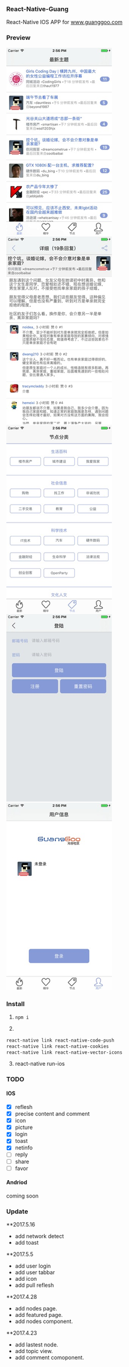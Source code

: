 ### React-Native-Guang

React-Native IOS APP for www.guanggoo.com

### Preview
![](./screenshots/1.jpg) ![](./screenshots/2.jpg) ![](./screenshots/3.jpg) ![](./screenshots/4.jpg) ![](./screenshots/5.jpg)

### Install

1. `npm i`

2.
```
react-native link react-native-code-push
react-native link react-native-cookies
react-native link react-native-vector-icons
```

3. react-native run-ios

### TODO

#### IOS

- [x] reflesh
- [x] precise content and comment
- [x] icon
- [x] picture 
- [x] login
- [x] toast
- [x] netinfo
- [ ] reply
- [ ] share
- [ ] favor

#### Andriod

coming soon

### Update

**2017.5.16

- add network detect
- add toast

**2017.5.5

- add user login
- add user tabbar
- add icon
- add pull reflesh

**2017.4.28

- add nodes page.
- add featured page.
- add nodes component.

**2017.4.23 

- add lastest node.
- add topic view.
- add comment comoponent.
